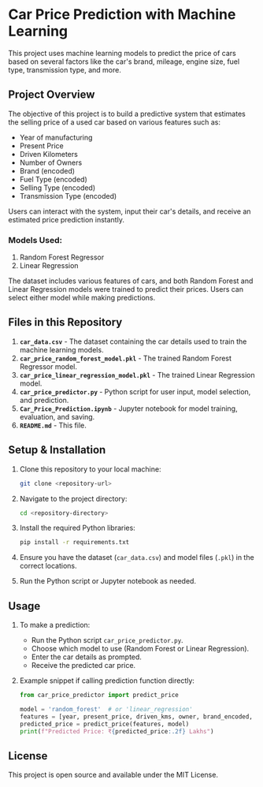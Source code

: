 # Car Price Prediction with Machine Learning

This project uses machine learning models to predict the price of cars based on several factors like the car's brand, mileage, engine size, fuel type, transmission type, and more.

## Project Overview

The objective of this project is to build a predictive system that estimates the selling price of a used car based on various features such as:

* Year of manufacturing
* Present Price
* Driven Kilometers
* Number of Owners
* Brand (encoded)
* Fuel Type (encoded)
* Selling Type (encoded)
* Transmission Type (encoded)

Users can interact with the system, input their car's details, and receive an estimated price prediction instantly.

### Models Used:

1. Random Forest Regressor
2. Linear Regression

The dataset includes various features of cars, and both Random Forest and Linear Regression models were trained to predict their prices. Users can select either model while making predictions.

## Files in this Repository

1. **`car_data.csv`** - The dataset containing the car details used to train the machine learning models.
2. **`car_price_random_forest_model.pkl`** - The trained Random Forest Regressor model.
3. **`car_price_linear_regression_model.pkl`** - The trained Linear Regression model.
4. **`car_price_predictor.py`** - Python script for user input, model selection, and prediction.
5. **`Car_Price_Prediction.ipynb`** - Jupyter notebook for model training, evaluation, and saving.
6. **`README.md`** - This file.

## Setup & Installation

1. Clone this repository to your local machine:

   ```bash
   git clone <repository-url>
   ```

2. Navigate to the project directory:

   ```bash
   cd <repository-directory>
   ```

3. Install the required Python libraries:

   ```bash
   pip install -r requirements.txt
   ```

4. Ensure you have the dataset (`car_data.csv`) and model files (`.pkl`) in the correct locations.

5. Run the Python script or Jupyter notebook as needed.

## Usage

1. To make a prediction:

   * Run the Python script `car_price_predictor.py`.
   * Choose which model to use (Random Forest or Linear Regression).
   * Enter the car details as prompted.
   * Receive the predicted car price.

2. Example snippet if calling prediction function directly:

   ```python
   from car_price_predictor import predict_price

   model = 'random_forest'  # or 'linear_regression'
   features = [year, present_price, driven_kms, owner, brand_encoded, fuel_type_encoded, selling_type_encoded, transmission_encoded]
   predicted_price = predict_price(features, model)
   print(f"Predicted Price: ₹{predicted_price:.2f} Lakhs")
   ```

## License

This project is open source and available under the MIT License.
